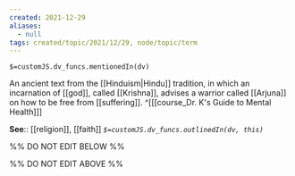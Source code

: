```yaml
---
created: 2021-12-29 
aliases:
  - null
tags: created/topic/2021/12/29, node/topic/term
---
```

`$=customJS.dv_funcs.mentionedIn(dv)`

An ancient text from the [[Hinduism|Hindu]] tradition, in which an incarnation of [[god]], called [[Krishna]], advises a warrior called [[Arjuna]] on how to be free from [[suffering]].
 ^[[[course_Dr. K's Guide to Mental Health]]]

**See**:: [[religion]], [[faith]]
*`$=customJS.dv_funcs.outlinedIn(dv, this)`*

%% DO NOT EDIT BELOW %%

%% DO NOT EDIT ABOVE %%

